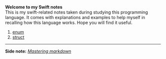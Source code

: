 **Welcome to my Swift notes**  
This is my swift-related notes taken during studying this programming language. It comes with explanations and examples to help myself in recalling how this language works. Hope you will find it useful.  
1. [enum](https://siewmeng.github.io/swift/file01_enum.html)
2. [struct](https://siewmeng.github.io/swift/file01_enum.html)
  
  
  
  
  
  
------------------------------------------------------  
**Side note:** *[Mastering markdown](https://guides.github.com/features/mastering-markdown/)*
